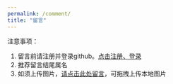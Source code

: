 ```yaml
---
permalink: /comment/
title: "留言"
---
```

注意事项：
1. 留言前请注册并登录github。[点击注册、登录](https://github.com/login?return_to=https%3A%2F%2Fgithub.com%2Fsignup%3Fref_cta%3DSign%2Bup%26ref_loc%3Dheader%2Blogged%2Bout%26ref_page%3D%252F%26source%3Dheader-home)
2. 推荐留言结尾属名
3. 如须上传图片，[请点击此处留言](https://github.com/kelihan/kelihan.github.io/issues/2)，可拖拽上传本地图片
<script src="https://utteranc.es/client.js"
        repo="kelihan/kelihan.github.io"
        issue-term="title"
        theme="github-light"
        crossorigin="anonymous"
        async>
</script>
